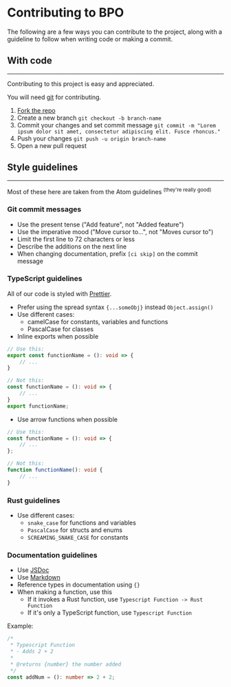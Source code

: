 # Contributing to BPO

The following are a few ways you can contribute to the project, along with a guideline to follow when writing code or making a commit.

## **With code**

---

Contributing to this project is easy and appreciated.

You will need [git](https://git-scm.com) for contributing.

1. [Fork the repo](https://github.com/BlackPearlOrigin/blackpearlorigin/fork)
2. Create a new branch `git checkout -b branch-name`
3. Commit your changes and set commit message `git commit -m "Lorem ipsum dolor sit amet, consectetur adipiscing elit. Fusce rhoncus."`
4. Push your changes `git push -u origin branch-name`
5. Open a new pull request

## **Style guidelines**

---

Most of these here are taken from the Atom guidelines <sup>(they're really good)</sup>

### **Git commit messages**

-   Use the present tense ("Add feature", not "Added feature")
-   Use the imperative mood ("Move cursor to...", not "Moves cursor to")
-   Limit the first line to 72 characters or less
-   Describe the additions on the next line
-   When changing documentation, prefix `[ci skip]` on the commit message

### **TypeScript guidelines**

All of our code is styled with [Prettier](https://prettier.io).

-   Prefer using the spread syntax `{...someObj}` instead `Object.assign()`
-   Use different cases:
    -   camelCase for constants, variables and functions
    -   PascalCase for classes
-   Inline exports when possible

```ts
// Use this:
export const functionName = (): void => {
    // ...
}

// Not this:
const functionName = (): void => {
    // ...
}
export functionName;
```

-   Use arrow functions when possible

```ts
// Use this:
const functionName = (): void => {
	// ...
};

// Not this:
function functionName(): void {
	// ...
}
```

### **Rust guidelines**

-   Use different cases:
    -   `snake_case` for functions and variables
    -   `PascalCase` for structs and enums
    -   `SCREAMING_SNAKE_CASE` for constants

### **Documentation guidelines**

-   Use [JSDoc](https://jsdoc.app)
-   Use [Markdown](https://www.markdownguide.org/)
-   Reference types in documentation using `{}`
-   When making a function, use this
    -   If it invokes a Rust function, use `Typescript Function -> Rust Function`
    -   If it's only a TypeScript function, use `Typescript Function`

Example:

```ts
/*
 * Typescript Function
 * - Adds 2 + 2
 *
 * @returns {number} the number added
 */
const addNum = (): number => 2 + 2;
```
